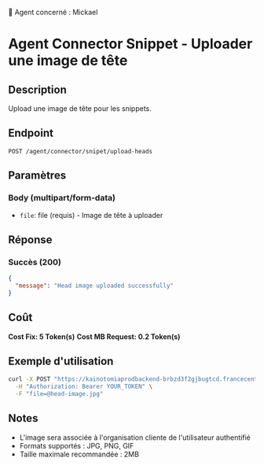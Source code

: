 🧠 Agent concerné : Mickael
# Agent Connector Snippet - Uploader une image de tête

## Description
Upload une image de tête pour les snippets.

## Endpoint
```
POST /agent/connector/snipet/upload-heads
```

## Paramètres

### Body (multipart/form-data)
- `file`: file (requis) - Image de tête à uploader

## Réponse

### Succès (200)
```json
{
  "message": "Head image uploaded successfully"
}
```

## Coût
**Cost Fix: 5 Token(s)**
**Cost MB Request: 0.2 Token(s)**

## Exemple d'utilisation

```bash
curl -X POST "https://kainotomiaprodbackend-brbzd3f2gjbugtcd.francecentral-01.azurewebsites.net/agent/connector/snipet/upload-heads" \
  -H "Authorization: Bearer YOUR_TOKEN" \
  -F "file=@head-image.jpg"
```

## Notes
- L'image sera associée à l'organisation cliente de l'utilisateur authentifié
- Formats supportés : JPG, PNG, GIF
- Taille maximale recommandée : 2MB 